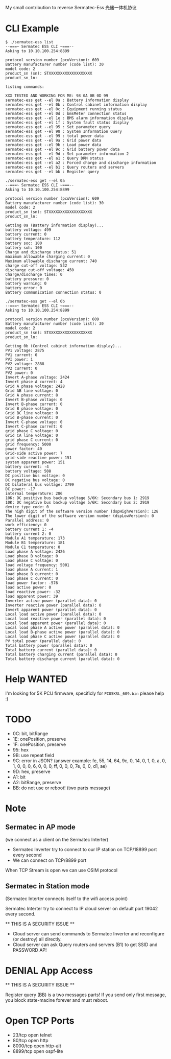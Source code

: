 My small contribution to reverse Sermatec-Ess 光储一体机协议

# CLI Example

```
$ ./sermatec-ess list
--===~ Sermatec ESS CLI ~===--
Asking to 10.10.100.254:8899

protocol version number (pcuVersion): 609
Battery manufacturer number (code list): 30
model code: 2
product_sn (sn): STXXXXXXXXXXXXXXXXXXX
product_sn_ln: 

listing commands:

XXX TESTED AND WORKING FOR ME: 98 0A 0B 0D 99
sermatec-ess get --el 0a : Battery information display
sermatec-ess get --el 0b : Control cabinet information display
sermatec-ess get --el 0c : Equipment running status
sermatec-ess get --el 0d : bmsMeter connection status
sermatec-ess get --el 1e : BMS alarm information display
sermatec-ess get --el 1f : System fault status display
sermatec-ess get --el 95 : Set parameter query
sermatec-ess get --el 98 : System Information Query
sermatec-ess get --el 99 : total power data
sermatec-ess get --el 9a : Grid power data
sermatec-ess get --el 9b : Load power data
sermatec-ess get --el 9c : Grid battery power data
sermatec-ess get --el 9d : Set parameter information 2
sermatec-ess get --el a1 : Query DRM status
sermatec-ess get --el a2 : Forced charge and discharge information
sermatec-ess get --el b1 : Query routers and servers
sermatec-ess get --el bb : Register query
```

```
./sermatec-ess get --el 0a
--===~ Sermatec ESS CLI ~===--
Asking to 10.10.100.254:8899

protocol version number (pcuVersion): 609
Battery manufacturer number (code list): 30
model code: 2
product_sn (sn): STXXXXXXXXXXXXXXXXXXX
product_sn_ln: 

Getting 0a (Battery information display)...
battery voltage: 499
battery current: 0
battery temperature: 112
battery soc: 100
battery soh: 100
Charge and discharge status: 51
maximum allowable charging current: 0
Maximum allowable discharge current: 740
charge cut-off voltage: 532
discharge cut-off voltage: 450
Charge/discharge times: 0
battery pressure: 0
battery warning: 0
battery error: 0
Battery communication connection status: 0
```

```
./sermatec-ess get --el 0b
--===~ Sermatec ESS CLI ~===--
Asking to 10.10.100.254:8899

protocol version number (pcuVersion): 609
Battery manufacturer number (code list): 30
model code: 2
product_sn (sn): STXXXXXXXXXXXXXXXXXXX
product_sn_ln: 

Getting 0b (Control cabinet information display)...
PV1 voltage: 2875
PV1 current: 0
PVI power: 1
PV2 voltage: 2888
PV2 current: 0
PV2 power: 0
Invert A-phase voltage: 2424
Invert phase A current: 4
Grid A phase voltage: 2428
Grid AB line voltage: 0
Grid A phase current: 8
Invert B-phase voltage: 0
Invert B-phase current: 0
Grid B phase voltage: 0
Grid BC line voltage: 0
Grid B-phase current: 0
Invert C-phase voltage: 0
Invert C-phase current: 0
grid phase C voltage: 0
Grid CA line voltage: 0
grid phase C current: 0
grid frequency: 5000
power factor: 40
Grid-side active power: 7
grid-side reactive power: 151
system apparent power: 151
battery current: -4
battery voltage: 508
DC positive bus voltage: 0
DC negative bus voltage: 0
DC bilateral bus voltage: 3799
DC power: -17
internal temperature: 286
10K: DC positive bus backup voltage 5/6K: Secondary bus 1: 2919
10K: DC negative bus backup voltage 5/6K: Secondary bus 2: 2919
device type code: 0
The high digit of the software version number (dspHighVersion): 128
The lower digit of the software version number (dspLowVersion): 0
Parallel address: 0
work efficiency: 0
battery current 1: -4
battery current 2: 0
Module A1 temperature: 173
Module B1 temperature: 181
Module C1 temperature: 0
Load phase A voltage: 2426
Load phase B voltage: 0
Load phase C voltage: 0
load voltage frequency: 5001
load phase A current: 1
load phase B current: 0
load phase C current: 0
load power factor: -576
load active power: 0
load reactive power: -32
load apparent power: 39
Inverter active power (parallel data): 0
Inverter reactive power (parallel data): 0
Invert apparent power (parallel data): 0
Local load active power (parallel data): 0
Local load reactive power (parallel data): 0
Local load apparent power (parallel data): 0
Local load phase A active power (parallel data): 0
Local load B-phase active power (parallel data): 0
Local load phase C active power (parallel data): 0
PV total power (parallel data): 0
Total battery power (parallel data): 0
Total battery current (parallel data): 0
Total battery charging current (parallel data): 0
Total battery discharge current (parallel data): 0
```

# Help WANTED

I'm looking for 5K PCU firmware, specificly for `PCU5KSL_609.bin` please help :)

# TODO

- 0C: bit, bitRange
- 1E: onePosition, preserve
- 1F: onePosition, preserve
- 95: hex
- 9B: use repeat field
- 9C: error in JSON? (answer example: fe, 55, 14, 64, 9c, 0, 14, 0, 1, 0, a, 0, 1, 0, 0, 0, 6, 0, 0, 0, ff, 0, 0, 0, 7e, 0, 0, d1, ae)
- 9D: hex, preserve
- A1: bit
- A2: bitRange, preserve
- BB: do not use or reboot! (two parts message)

# Note

## Sermatec in AP mode

(we connect as a client on the Sermatec Interter)

- Sermatec Inverter try to connect to our IP station on TCP/18899 port every second
- We can connect on TCP/8899 port

When TCP Stream is open we can use OSIM protocol

## Sermatec in Station mode

(Sermatec Interter connects itself to the wifi access point)

Sermatec Interter try to connect to IP cloud server on default port 19042 every second.

** THIS IS A SECURITY ISSUE **

- Cloud server can send commands to Sermatec Inverter and reconfigure (or destroy) all directly.
- Cloud server can ask Query routers and servers (B1) to get SSID and PASSWORD AP!

# DENIAL App Access

** THIS IS A SECURITY ISSUE **

Register query (BB) is a two messages parts!
If you send only first message, you block state-macine forever and must reboot.

# Open TCP Ports

- 23/tcp   open  telnet
- 80/tcp   open  http
- 8000/tcp open  http-alt
- 8899/tcp open  ospf-lite